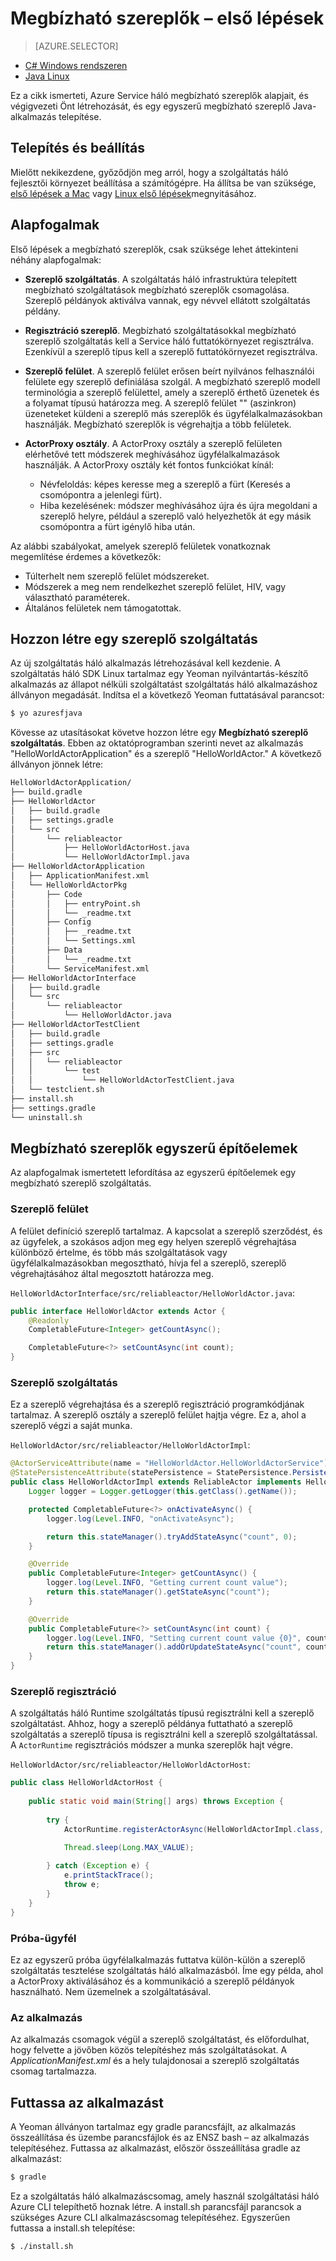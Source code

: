 <properties
   pageTitle="Első lépések a szolgáltatás háló megbízható szereplők |} Microsoft Azure"
   description="Ebben az oktatóanyagban végigvezeti a létrehozás, hibakeresési és használ szolgáltatási háló megbízható szereplők egyszerű szereplő-alapú szolgáltatás üzembe helyezése."
   services="service-fabric"
   documentationCenter=".net"
   authors="vturecek"
   manager="timlt"
   editor=""/>

<tags
   ms.service="service-fabric"
   ms.devlang="java"
   ms.topic="article"
   ms.tgt_pltfrm="NA"
   ms.workload="NA"
   ms.date="09/25/2016"
   ms.author="vturecek"/>

# <a name="getting-started-with-reliable-actors"></a>Megbízható szereplők – első lépések

> [AZURE.SELECTOR]
- [C# Windows rendszeren](service-fabric-reliable-actors-get-started.md)
- [Java Linux](service-fabric-reliable-actors-get-started-java.md)

Ez a cikk ismerteti, Azure Service háló megbízható szereplők alapjait, és végigvezeti Önt létrehozását, és egy egyszerű megbízható szereplő Java-alkalmazás telepítése.

## <a name="installation-and-setup"></a>Telepítés és beállítás
Mielőtt nekikezdene, győződjön meg arról, hogy a szolgáltatás háló fejlesztői környezet beállítása a számítógépre.
Ha állítsa be van szüksége, [első lépések a Mac](service-fabric-get-started-mac.md) vagy [Linux első lépések](service-fabric-get-started-linux.md)megnyitásához.

## <a name="basic-concepts"></a>Alapfogalmak
Első lépések a megbízható szereplők, csak szüksége lehet áttekinteni néhány alapfogalmak:

 * **Szereplő szolgáltatás**. A szolgáltatás háló infrastruktúra telepített megbízható szolgáltatások megbízható szereplők csomagolása. Szereplő példányok aktiválva vannak, egy névvel ellátott szolgáltatás példány.
 
 * **Regisztráció szereplő**. Megbízható szolgáltatásokkal megbízható szereplő szolgáltatás kell a Service háló futtatókörnyezet regisztrálva. Ezenkívül a szereplő típus kell a szereplő futtatókörnyezet regisztrálva.
 
 * **Szereplő felület**. A szereplő felület erősen beírt nyilvános felhasználói felülete egy szereplő definiálása szolgál. A megbízható szereplő modell terminológia a szereplő felülettel, amely a szereplő érthető üzenetek és a folyamat típusú határozza meg. A szereplő felület "" (aszinkron) üzeneteket küldeni a szereplő más szereplők és ügyfélalkalmazásokban használják. Megbízható szereplők is végrehajtja a több felületek.
 
 * **ActorProxy osztály**. A ActorProxy osztály a szereplő felületen elérhetővé tett módszerek meghívásához ügyfélalkalmazások használják. A ActorProxy osztály két fontos funkciókat kínál:
    * Névfeloldás: képes keresse meg a szereplő a fürt (Keresés a csomópontra a jelenlegi fürt).
    * Hiba kezelésének: módszer meghívásához újra és újra megoldani a szereplő helyre, például a szereplő való helyezhetők át egy másik csomópontra a fürt igénylő hiba után.

Az alábbi szabályokat, amelyek szereplő felületek vonatkoznak megemlítése érdemes a következők:

- Túlterhelt nem szereplő felület módszereket.
- Módszerek a meg nem rendelkezhet szereplő felület, HIV, vagy választható paraméterek.
- Általános felületek nem támogatottak.

## <a name="create-an-actor-service"></a>Hozzon létre egy szereplő szolgáltatás
Az új szolgáltatás háló alkalmazás létrehozásával kell kezdenie. A szolgáltatás háló SDK Linux tartalmaz egy Yeoman nyilvántartás-készítő alkalmazás az állapot nélküli szolgáltatást szolgáltatás háló alkalmazáshoz állványon megadását. Indítsa el a következő Yeoman futtatásával parancsot:

```bash
$ yo azuresfjava
```

Kövesse az utasításokat követve hozzon létre egy **Megbízható szereplő szolgáltatás**. Ebben az oktatóprogramban szerinti nevet az alkalmazás "HelloWorldActorApplication" és a szereplő "HelloWorldActor." A következő állványon jönnek létre:

```bash
HelloWorldActorApplication/
├── build.gradle
├── HelloWorldActor
│   ├── build.gradle
│   ├── settings.gradle
│   └── src
│       └── reliableactor
│           ├── HelloWorldActorHost.java
│           └── HelloWorldActorImpl.java
├── HelloWorldActorApplication
│   ├── ApplicationManifest.xml
│   └── HelloWorldActorPkg
│       ├── Code
│       │   ├── entryPoint.sh
│       │   └── _readme.txt
│       ├── Config
│       │   ├── _readme.txt
│       │   └── Settings.xml
│       ├── Data
│       │   └── _readme.txt
│       └── ServiceManifest.xml
├── HelloWorldActorInterface
│   ├── build.gradle
│   └── src
│       └── reliableactor
│           └── HelloWorldActor.java
├── HelloWorldActorTestClient
│   ├── build.gradle
│   ├── settings.gradle
│   ├── src
│   │   └── reliableactor
│   │       └── test
│   │           └── HelloWorldActorTestClient.java
│   └── testclient.sh
├── install.sh
├── settings.gradle
└── uninstall.sh
```

## <a name="reliable-actors-basic-building-blocks"></a>Megbízható szereplők egyszerű építőelemek

Az alapfogalmak ismertetett lefordítása az egyszerű építőelemek egy megbízható szereplő szolgáltatás.

### <a name="actor-interface"></a>Szereplő felület

A felület definíció szereplő tartalmaz. A kapcsolat a szereplő szerződést, és az ügyfelek, a szokásos adjon meg egy helyen szereplő végrehajtása különböző értelme, és több más szolgáltatások vagy ügyfélalkalmazásokban megosztható, hívja fel a szereplő, szereplő végrehajtásához által megosztott határozza meg.

`HelloWorldActorInterface/src/reliableactor/HelloWorldActor.java`:

```java
public interface HelloWorldActor extends Actor {
    @Readonly   
    CompletableFuture<Integer> getCountAsync();

    CompletableFuture<?> setCountAsync(int count);
}
```

### <a name="actor-service"></a>Szereplő szolgáltatás 
Ez a szereplő végrehajtása és a szereplő regisztráció programkódjának tartalmaz. A szereplő osztály a szereplő felület hajtja végre. Ez a, ahol a szereplő végzi a saját munka.

`HelloWorldActor/src/reliableactor/HelloWorldActorImpl`:

```java
@ActorServiceAttribute(name = "HelloWorldActor.HelloWorldActorService")
@StatePersistenceAttribute(statePersistence = StatePersistence.Persisted)
public class HelloWorldActorImpl extends ReliableActor implements HelloWorldActor {
    Logger logger = Logger.getLogger(this.getClass().getName());

    protected CompletableFuture<?> onActivateAsync() {
        logger.log(Level.INFO, "onActivateAsync");

        return this.stateManager().tryAddStateAsync("count", 0);
    }

    @Override
    public CompletableFuture<Integer> getCountAsync() {
        logger.log(Level.INFO, "Getting current count value");
        return this.stateManager().getStateAsync("count");
    }

    @Override
    public CompletableFuture<?> setCountAsync(int count) {
        logger.log(Level.INFO, "Setting current count value {0}", count);
        return this.stateManager().addOrUpdateStateAsync("count", count, (key, value) -> count > value ? count : value);
    }
}
```

### <a name="actor-registration"></a>Szereplő regisztráció

A szolgáltatás háló Runtime szolgáltatás típusú regisztrálni kell a szereplő szolgáltatást. Ahhoz, hogy a szereplő példánya futtatható a szereplő szolgáltatás a szereplő típusa is regisztrálni kell a szereplő szolgáltatással. A `ActorRuntime` regisztrációs módszer a munka szereplők hajt végre.

`HelloWorldActor/src/reliableactor/HelloWorldActorHost`:

```java
public class HelloWorldActorHost {
    
    public static void main(String[] args) throws Exception {
        
        try {
            ActorRuntime.registerActorAsync(HelloWorldActorImpl.class, (context, actorType) -> new ActorServiceImpl(context, actorType, ()-> new HelloWorldActorImpl()), Duration.ofSeconds(10));

            Thread.sleep(Long.MAX_VALUE);
            
        } catch (Exception e) {
            e.printStackTrace();
            throw e;
        }
    }
}
```

### <a name="test-client"></a>Próba-ügyfél

Ez az egyszerű próba ügyfélalkalmazás futtatva külön-külön a szereplő szolgáltatás tesztelése szolgáltatás háló alkalmazásból. Íme egy példa, ahol a ActorProxy aktiválásához és a kommunikáció a szereplő példányok használható. Nem üzemelnek a szolgáltatásával.

### <a name="the-application"></a>Az alkalmazás 

Az alkalmazás csomagok végül a szereplő szolgáltatást, és előfordulhat, hogy felvette a jövőben közös telepítéshez más szolgáltatásokat. A *ApplicationManifest.xml* és a hely tulajdonosai a szereplő szolgáltatás csomag tartalmazza.

## <a name="run-the-application"></a>Futtassa az alkalmazást

A Yeoman állványon tartalmaz egy gradle parancsfájlt, az alkalmazás összeállítása és üzembe parancsfájlok és az ENSZ bash – az alkalmazás telepítéséhez. Futtassa az alkalmazást, először összeállítása gradle az alkalmazást:

```bash
$ gradle
```

Ez a szolgáltatás háló alkalmazáscsomag, amely használ szolgáltatási háló Azure CLI telepíthető hoznak létre. A install.sh parancsfájl parancsok a szükséges Azure CLI alkalmazáscsomag telepítéséhez. Egyszerűen futtassa a install.sh telepítése:

```bask
$ ./install.sh
```
